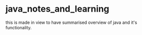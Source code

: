 # java_notes_and_learning
this is made in view to have summarised overview of java and it's functionality.
